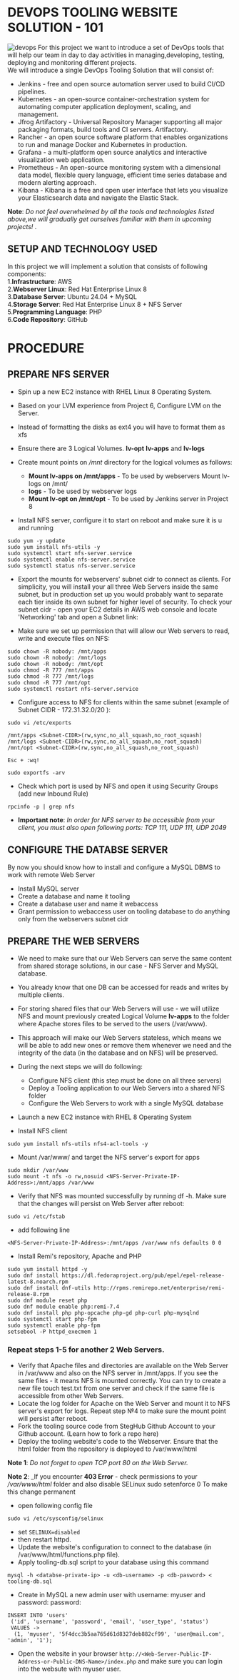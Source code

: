 # DEVOPS TOOLING WEBSITE SOLUTION - 101
![devops](https://external-content.duckduckgo.com/iu/?u=https%3A%2F%2Fmiro.medium.com%2Fv2%2Fresize%3Afit%3A904%2F1*AXFR-ZWlB1Du3BrEicdIEg.jpeg&f=1&nofb=1&ipt=f0e05e29fe6ca4ce083d89f78884963be06d7041cafcf5a7dea54872acd18cb4&ipo=images)
For this project we want to introduce a set of DevOps tools that will help our team in day to day activities in managing,developing, testing, deploying and monitoring different projects.  
We will introduce a single DevOps Tooling Solution that will consist of:
- Jenkins - free and open source automation server used to build CI/CD pipelines.
- Kubernetes - an open-source container-orchestration system for automating computer application deployment, scaling, and management.
- Jfrog Artifactory - Universal Repository Manager supporting all major packaging formats, build tools and CI servers. Artifactory.
- Rancher - an open source software platform that enables organizations to run and manage Docker and Kubernetes in production.
- Grafana - a multi-platform open source analytics and interactive visualization web application.
- Prometheus - An open-source monitoring system with a dimensional data model, flexible query language, efficient time series database and modern alerting approach.
- Kibana - Kibana is a free and open user interface that lets you visualize your Elasticsearch data and navigate the Elastic Stack.

**Note**: _Do not feel overwhelmed by all the tools and technologies listed above,we will gradually get ourselves familiar with them in upcoming projects!_
.
## SETUP AND TECHNOLOGY USED
In this project we will implement a solution that consists of following components:  
1.**Infrastructure**: AWS  
2.**Webserver Linux**: Red Hat Enterprise Linux 8  
3.**Database Server**: Ubuntu 24.04 + MySQL   
4.**Storage Server**: Red Hat Enterprise Linux 8 + NFS Server  
5.**Programming Language**: PHP  
6.**Code Repository**: GitHub
# PROCEDURE
## PREPARE NFS SERVER
- Spin up a new EC2 instance with RHEL Linux 8 Operating System.
- Based on your LVM experience from Project 6, Configure LVM on the Server.
- Instead of formatting the disks as ext4 you will have to format them as xfs
- Ensure there are 3 Logical Volumes. __lv-opt__ __lv-apps__ and __lv-logs__
- Create mount points on _/mnt_ directory for the logical volumes as follows:
  -  **Mount lv-apps on /mnt/apps** - To be used by webservers Mount lv-logs on /mnt/
  -  **logs** - To be used by webserver logs 
  - **Mount lv-opt on /mnt/opt** - To be used by Jenkins server in Project 8

- Install NFS server, configure it to start on reboot and make sure it is u and running
```
sudo yum -y update
sudo yum install nfs-utils -y
sudo systemctl start nfs-server.service
sudo systemctl enable nfs-server.service
sudo systemctl status nfs-server.service
```
- Export the mounts for webservers' subnet cidr to connect as clients. For simplicity, you will install your all three Web Servers inside the same subnet, but in production set up you would probably want to separate each tier inside its own subnet for higher level of security. To check your subnet cidr - open your EC2 details in AWS web console and locate 'Networking' tab and open a Subnet link:

- Make sure we set up permission that will allow our Web servers to read, write and execute files on NFS:
```
sudo chown -R nobody: /mnt/apps
sudo chown -R nobody: /mnt/logs
sudo chown -R nobody: /mnt/opt
sudo chmod -R 777 /mnt/apps
sudo chmod -R 777 /mnt/logs
sudo chmod -R 777 /mnt/opt
sudo systemctl restart nfs-server.service
```

- Configure access to NFS for clients within the same subnet (example of Subnet CIDR - 172.31.32.0/20 ):
```
sudo vi /etc/exports
```
```
/mnt/apps <Subnet-CIDR>(rw,sync,no_all_squash,no_root_squash)
/mnt/logs <Subnet-CIDR>(rw,sync,no_all_squash,no_root_squash)
/mnt/opt <Subnet-CIDR>(rw,sync,no_all_squash,no_root_squash)
```
```
Esc + :wq!
```
```
sudo exportfs -arv
```

- Check which port is used by NFS and open it using Security Groups (add new Inbound Rule)
```
rpcinfo -p | grep nfs
```
- **Important note**: _In order for NFS server to be accessible from your client, you must also open following ports: TCP 111, UDP 111, UDP 2049_


## CONFIGURE THE DATABSE SERVER
By now you should know how to install and configure a MySQL DBMS to work with remote Web Server
- Install MySQL server
- Create a database and name it tooling
- Create a database user and name it webaccess
- Grant permission to webaccess user on tooling database to do anything only from the webservers subnet cidr

## PREPARE THE WEB SERVERS
- We need to make sure that our Web Servers can serve the same content from shared storage solutions, in our case - NFS Server and MySQL database.
- You already know that one DB can be accessed for reads and writes by multiple clients.
- For storing shared files that our Web Servers will use - we will utilize NFS and mount previously created Logical Volume __lv-apps__ to the folder where Apache stores files to be served to the users (/var/www).
- This approach will make our Web Servers stateless, which means we will be able to add new ones or remove them whenever we need and the integrity of the data (in the database and on NFS) will be preserved.
- During the next steps we will do following:
  - Configure NFS client (this step must be done on all three servers)
  - Deploy a Tooling application to our Web Servers into a shared NFS folder
  - Configure the Web Servers to work with a single MySQL database

- Launch a new EC2 instance with RHEL 8 Operating System
- Install NFS client
```
sudo yum install nfs-utils nfs4-acl-tools -y
```
- Mount /var/www/ and target the NFS server's export for apps
```
sudo mkdir /var/www
sudo mount -t nfs -o rw,nosuid <NFS-Server-Private-IP-Address>:/mnt/apps /var/www
```
- Verify that NFS was mounted successfully by running df -h. Make sure that the changes will persist on Web Server after reboot:
```
sudo vi /etc/fstab
```
- add following line
```
<NFS-Server-Private-IP-Address>:/mnt/apps /var/www nfs defaults 0 0
```
- Install Remi's repository, Apache and PHP
```
sudo yum install httpd -y
sudo dnf install https://dl.fedoraproject.org/pub/epel/epel-release-latest-8.noarch.rpm
sudo dnf install dnf-utils http://rpms.remirepo.net/enterprise/remi-release-8.rpm
sudo dnf module reset php
sudo dnf module enable php:remi-7.4
sudo dnf install php php-opcache php-gd php-curl php-mysqlnd
sudo systemctl start php-fpm
sudo systemctl enable php-fpm
setsebool -P httpd_execmem 1
```
### Repeat steps 1-5 for another 2 Web Servers.
- Verify that Apache files and directories are available on the Web Server in /var/www and also on the NFS server in /mnt/apps. If you see the same files - it means NFS is mounted correctly. You can try to create a new file touch test.txt from one server and check if the same file is accessible from other Web Servers.
- Locate the log folder for Apache on the Web Server and mount it to NFS server's export for logs. Repeat step №4 to make sure the mount point will persist after reboot.
- Fork the tooling source code from StegHub Github Account to your Github account. (Learn how to fork a repo here)
- Deploy the tooling website's code to the Webserver. Ensure that the html folder from the repository is deployed to /var/www/html

**Note 1**: _Do not forget to open TCP port 80 on the Web Server._

**Note 2**: _If you encounter **403 Error** - check permissions to your _/var/www/html_ folder and also disable SELinux sudo setenforce 0 To make this change permanent 
- open following config file 
```
sudo vi /etc/sysconfig/selinux
```
- set `SELINUX=disabled` 
- then restart httpd.
- Update the website's configuration to connect to the database (in /var/www/html/functions.php file).
- Apply tooling-db.sql script to your database using this command 
```
mysql -h <databse-private-ip> -u <db-username> -p <db-pasword> < tooling-db.sql
```
- Create in MySQL a new admin user with username: myuser and password: password:

```mysql
INSERT INTO 'users'
 ('id', 'username', 'password', 'email', 'user_type', 'status')
 VALUES -> 
  (1, 'myuser', '5f4dcc3b5aa765d61d8327deb882cf99', 'user@mail.com', 'admin', '1');
```
- Open the website in your browser `http://<Web-Server-Public-IP-Address-or-Public-DNS-Name>/index.php` and make sure you can login into the websute with myuser user.
